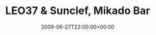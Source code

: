 ---
templateKey: event
guid: 0894b6ea-6eab-11ea-99c5-002590d1d1b0
date: 2009-06-27T22:00:00+00:00
eventTime: '10pm'
title: LEO37 & Sunclef, Mikado Bar
artist: LEO37 & Sunclef
city: St. Catharines
venue: Mikado Bar
group: LEO37
guests: Vangel, Apollo Creed, more
---